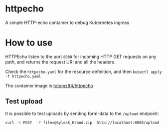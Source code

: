 # httpecho
A simple HTTP-echo container to debug Kubernetes ingress

# How to use
HTTPEcho listen to the port `8080` for incoming HTTP GET requests on any path, and returns the request URI and all the headers. 

Check the `httpecho.yaml` for the resource definition, and then `kubectl apply -f httpecho.yaml`  

The container image is [totomz84/httpecho](https://hub.docker.com/r/totomz84/httpecho)

## Test upload
It is possible to test uploads by sending form-data to the `/upload` endpoint: 
```bash
curl -X POST  -F file=@Syleak_Brand.zip  http://localhost:8080/upload
```
